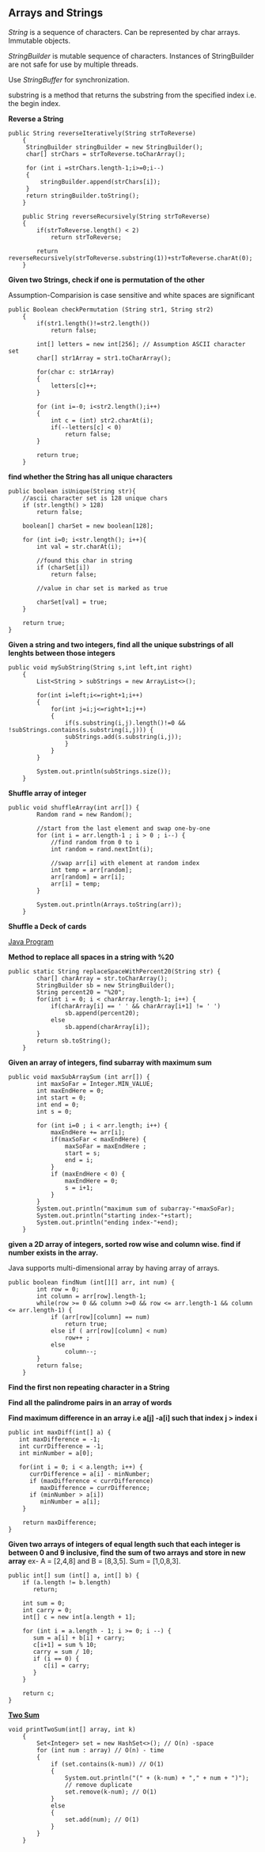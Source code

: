 ## Arrays and Strings

 *String* is a sequence of characters. Can be represented by char arrays. Immutable objects.
 
 *StringBuilder* is mutable sequence of characters. Instances of StringBuilder are not safe for use by multiple threads.
 
 Use *StringBuffer* for synchronization.

 substring is a method that returns the substring from the specified index i.e. the begin index.

**Reverse a String**

 ```
 public String reverseIteratively(String strToReverse)
     {
      StringBuilder stringBuilder = new StringBuilder();
      char[] strChars = strToReverse.toCharArray();

      for (int i =strChars.length-1;i>=0;i--)
      {
          stringBuilder.append(strChars[i]);
      }
      return stringBuilder.toString();
     }

     public String reverseRecursively(String strToReverse)
     {
         if(strToReverse.length() < 2)
             return strToReverse;

         return reverseRecursively(strToReverse.substring(1))+strToReverse.charAt(0);
     }
  ```
**Given two Strings, check if one is permutation of the other**

 Assumption-Comparision is case sensitive and white spaces are significant

 ```
 public Boolean checkPermutation (String str1, String str2)
     {
         if(str1.length()!=str2.length())
             return false;

         int[] letters = new int[256]; // Assumption ASCII character set
         char[] str1Array = str1.toCharArray();

         for(char c: str1Array)
         {
             letters[c]++;
         }

         for (int i=-0; i<str2.length();i++)
         {
             int c = (int) str2.charAt(i);
             if(--letters[c] < 0)
                 return false;
         }

         return true;
     }
 ```

 **find whether the String has all unique characters**

    
    public boolean isUnique(String str){
 		//ascii character set is 128 unique chars
 		if (str.length() > 128)
 			return false;

 		boolean[] charSet = new boolean[128];

 		for (int i=0; i<str.length(); i++){
 			int val = str.charAt(i);

 			//found this char in string
 			if (charSet[i])
 				return false;

 			//value in char set is marked as true

 			charSet[val] = true;
 		}

 		return true;
 	}
 
**Given a string and two integers, find all the unique substrings of all lenghts between those integers**

```
public void mySubString(String s,int left,int right)
    {
        List<String > subStrings = new ArrayList<>();

        for(int i=left;i<=right+1;i++)
        {
            for(int j=i;j<=right+1;j++)
            {
                if(s.substring(i,j).length()!=0 && !subStrings.contains(s.substring(i,j))) {
                subStrings.add(s.substring(i,j));
                }
            }
        }

        System.out.println(subStrings.size());
    }
```

**Shuffle array of integer**
```
public void shuffleArray(int arr[]) {
        Random rand = new Random();

        //start from the last element and swap one-by-one
        for (int i = arr.length-1 ; i > 0 ; i--) {
            //find random from 0 to i
            int random = rand.nextInt(i);
            
            //swap arr[i] with element at random index
            int temp = arr[random];
            arr[random] = arr[i];
            arr[i] = temp;
        }

        System.out.println(Arrays.toString(arr));
    }
```

**Shuffle a Deck of cards**

[Java Program](https://github.com/ankurjuneja/React-Java-Concepts/blob/master/src/ArraysAndStrings/Deck.java)

**Method to replace all spaces in a string with %20**
```
public static String replaceSpaceWithPercent20(String str) {
        char[] charArray = str.toCharArray();
        StringBuilder sb = new StringBuilder();
        String percent20 = "%20";
        for(int i = 0; i < charArray.length-1; i++) {
            if(charArray[i] == ' ' && charArray[i+1] != ' ')
                sb.append(percent20);
            else
                sb.append(charArray[i]);
        }
        return sb.toString();
    }
```

**Given an array of integers, find subarray with maximum sum**
```
public void maxSubArraySum (int arr[]) {
        int maxSoFar = Integer.MIN_VALUE;
        int maxEndHere = 0;
        int start = 0;
        int end = 0;
        int s = 0;

        for (int i=0 ; i < arr.length; i++) {
            maxEndHere += arr[i];
            if(maxSoFar < maxEndHere) {
                maxSoFar = maxEndHere ;
                start = s;
                end = i;
            }
            if (maxEndHere < 0) {
                maxEndHere = 0;
                s = i+1;
            }
        }
        System.out.println("maximum sum of subarray-"+maxSoFar);
        System.out.println("starting index-"+start);
        System.out.println("ending index-"+end);
    }
```

**given a 2D array of integers, sorted row wise and column wise. find if number exists in the array.**

Java supports multi-dimensional array by having array of arrays.

```
public boolean findNum (int[][] arr, int num) {
        int row = 0;
        int column = arr[row].length-1;
        while(row >= 0 && column >=0 && row <= arr.length-1 && column <= arr.length-1) {
            if (arr[row][column] == num)
                return true;
            else if ( arr[row][column] < num)
                row++ ;
            else
                column--;
        }
        return false;
    }
```

**Find the first non repeating character in a String**

**Find all the palindrome pairs in an array of words**

**Find maximum difference in an array i.e a[j] -a[i] such that index j > index i**

```
public int maxDiff(int[] a) {
   int maxDifference = -1;
   int currDifference = -1;
   int minNumber = a[0];
   
   for(int i = 0; i < a.length; i++) {
      currDifference = a[i] - minNumber;
      if (maxDifference < currDifference)
         maxDifference = currDifference;
      if (minNumber > a[i])
         minNumber = a[i];
    }
    
    return maxDifference;
}
```
**Given two arrays of integers of equal length such that each integer is between 0 and 9 inclusive, find the sum of two arrays and store in new array**
ex- A = [2,4,8] and B = [8,3,5]. Sum = [1,0,8,3].

```
public int[] sum (int[] a, int[] b) {
    if (a.length != b.length)
       return;
    
    int sum = 0;
    int carry = 0;
    int[] c = new int[a.length + 1];
    
    for (int i = a.length - 1; i >= 0; i --) {
       sum = a[i] + b[i] + carry;
       c[i+1] = sum % 10;
       carry = sum / 10;
       if (i == 0) {
          c[i] = carry;
       }
    }
    
    return c;
}
```

**[Two Sum](https://github.com/ankurjuneja/React-Java-Concepts/blob/master/src/ArraysAndStrings/TwoSum.java)**
```
void printTwoSum(int[] array, int k)
    {
        Set<Integer> set = new HashSet<>(); // O(n) -space
        for (int num : array) // O(n) - time
        {
            if (set.contains(k-num)) // O(1)
            {
                System.out.println("(" + (k-num) + "," + num + ")");
                // remove duplicate
                set.remove(k-num); // O(1)
            }
            else
            {
                set.add(num); // O(1)
            }
        }
    }
```